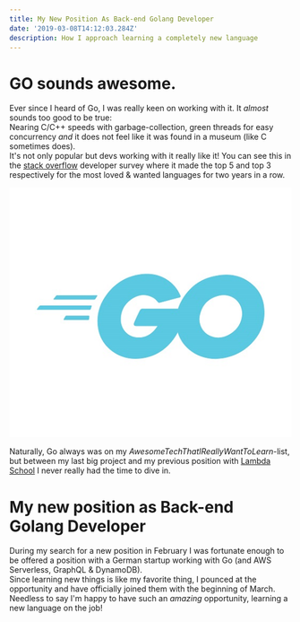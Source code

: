 ```yaml
---
title: My New Position As Back-end Golang Developer
date: '2019-03-08T14:12:03.284Z'
description: How I approach learning a completely new language
---
```


# GO sounds awesome.

Ever since I heard of Go, I was really keen on working with it. It *almost* sounds too good to be true: <br>
Nearing C/C++ speeds with garbage-collection, green threads for easy concurrency *and* it does not feel like it was found in a museum (like C sometimes does).<br>
It's not only popular but devs working with it really like it! You can see this in the [stack overflow](https://insights.stackoverflow.com/survey/2018/#most-loved-dreaded-and-wanted) developer survey where it made the top 5 and top 3 respectively for the most loved & wanted languages for two years in a row.

![Golang](Go-Logo_LightBlue.jpg)

Naturally, Go always was on my *AwesomeTechThatIReallyWantToLearn*-list, but between my last big project and my previous position with [Lambda School](https://bit.ly/2C0iMRI) I never really had the time to dive in. <br>

# My new position as Back-end Golang Developer

During my search for a new position in February I was fortunate enough to be offered a position with a German startup working with Go (and AWS Serverless, GraphQL & DynamoDB).<br>
Since learning new things is like my favorite thing, I pounced at the opportunity and have officially joined them with the beginning of March.<br>
Needless to say I'm happy to have such an *amazing* opportunity, learning a new language on the job!